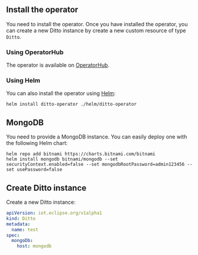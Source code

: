 ## Install the operator

You need to install the operator. Once you have installed the operator, you can create a new Ditto instance by
create a new custom resource of type `Ditto`.

### Using OperatorHub

The operator is available on [OperatorHub](https://operatorhub.io/operator/ditto-operator).

### Using Helm

You can also install the operator using [Helm](https://helm.sh/):

    helm install ditto-operator ./helm/ditto-operator

## MongoDB

You need to provide a MongoDB instance. You can easily deploy one with
the following Helm chart:

    helm repo add bitnami https://charts.bitnami.com/bitnami
    helm install mongodb bitnami/mongodb --set securityContext.enabled=false --set mongodbRootPassword=admin123456 --set usePassword=false

## Create Ditto instance

Create a new Ditto instance:

~~~yaml
apiVersion: iot.eclipse.org/v1alpha1
kind: Ditto
metadata:
  name: test
spec:
  mongoDb:
    host: mongodb
~~~
